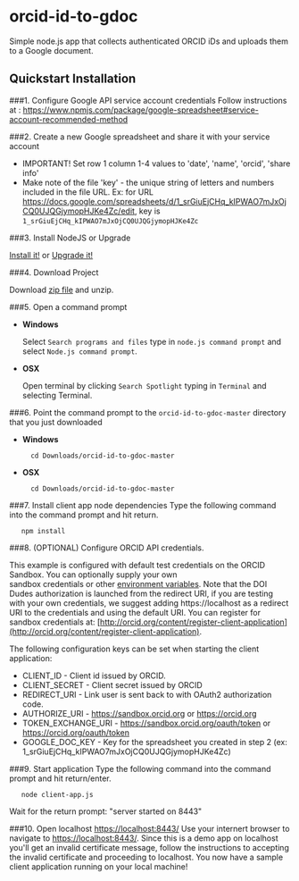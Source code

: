 # orcid-id-to-gdoc
Simple node.js app that collects authenticated ORCID iDs and uploads them to a Google document.

## Quickstart Installation

###1. Configure Google API service account credentials
Follow instructions at : https://www.npmjs.com/package/google-spreadsheet#service-account-recommended-method

###2. Create a new Google spreadsheet and share it with your service account
* IMPORTANT! Set row 1 column 1-4 values to 'date', 'name', 'orcid', 'share info'
* Make note of the file 'key' - the unique string of letters and numbers included in the file URL. Ex: for URL https://docs.google.com/spreadsheets/d/1_srGiuEjCHq_kIPWAO7mJxOjCQ0UJQGjymopHJKe4Zc/edit, key is ```1_srGiuEjCHq_kIPWAO7mJxOjCQ0UJQGjymopHJKe4Zc```
        

###3. Install NodeJS or Upgrade 

[Install it!](https://nodejs.org/)
or 
[Upgrade it!](http://davidwalsh.name/upgrade-nodejs)

###4. Download Project

Download [zip file](https://github.com/ORCID/orcid-id-to-gdoc-master/archive/master.zip) and
 unzip.
   
###5. Open a command prompt

* **Windows**
 
    Select `Search programs and files` type in `node.js command prompt` and select `Node.js command prompt`.
    
* **OSX**
 
    Open terminal by clicking `Search Spotlight` typing in `Terminal` and selecting Terminal.


###6. Point the command prompt to the ```orcid-id-to-gdoc-master``` directory that you just downloaded

* **Windows**

        cd Downloads/orcid-id-to-gdoc-master

* **OSX**

        cd Downloads/orcid-id-to-gdoc-master

###7. Install client app node dependencies
Type the following command into the command prompt and hit return.

       npm install 

###8. (OPTIONAL) Configure ORCID API credentials. 

This example is configured with default test credentials on the ORCID Sandbox. You can optionally supply your own  
sandbox credentials or other [environment variables](http://en.wikipedia.org/wiki/Environment_variable). Note that the DOI Dudes authorization is launched from the redirect URI, if you are testing with your own credentials, we suggest adding https://localhost as a redirect URI to the credentials and using the default URI. You can register for sandbox credentials at:
[http://orcid.org/content/register-client-application](http://orcid.org/content/register-client-application). 

The following configuration keys can be set when starting the client application:

* CLIENT_ID - Client id issued by ORCID.
* CLIENT_SECRET - Client secret issued by ORCID
* REDIRECT_URI - Link user is sent back to with OAuth2 authorization code.
* AUTHORIZE_URI - https://sandbox.orcid.org or https://orcid.org
* TOKEN_EXCHANGE_URI - https://sandbox.orcid.org/oauth/token or https://orcid.org/oauth/token
* GOOGLE_DOC_KEY - Key for the spreadsheet you created in step 2 (ex: 1_srGiuEjCHq_kIPWAO7mJxOjCQ0UJQGjymopHJKe4Zc)

###9. Start application
Type the following command into the command prompt and hit return/enter.

       node client-app.js

Wait for the return prompt: "server started on 8443"

###10. Open localhost [https://localhost:8443/](https://localhost:8443/)
Use your internert browser to navigate to [https://localhost:8443/](https://localhost:8443/). Since this is a demo app on localhost you'll get an invalid certificate message, follow the instructions to accepting the invalid certificate and proceeding to localhost. You now have a sample client application running on your local machine!
